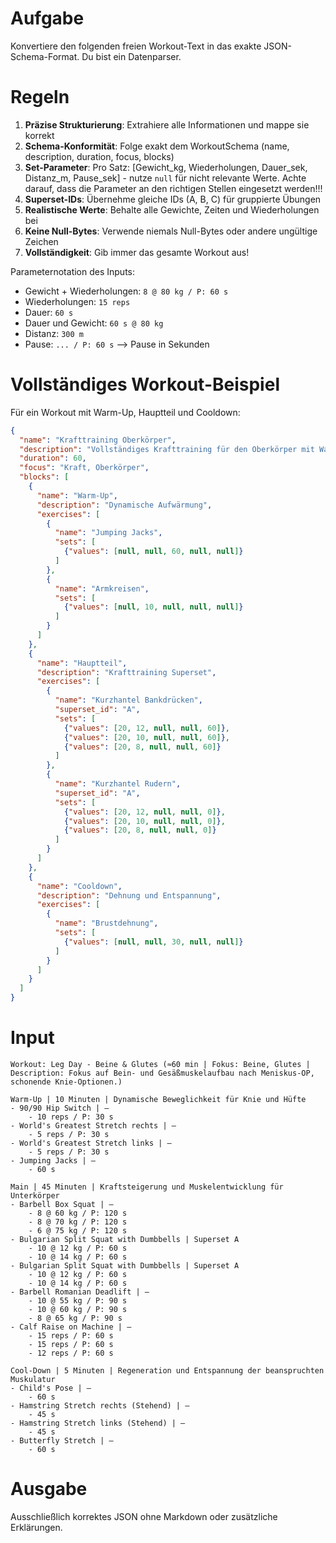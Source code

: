 # Aufgabe
Konvertiere den folgenden freien Workout-Text in das exakte JSON-Schema-Format. Du bist ein Datenparser.

# Regeln
1. **Präzise Strukturierung**: Extrahiere alle Informationen und mappe sie korrekt
2. **Schema-Konformität**: Folge exakt dem WorkoutSchema (name, description, duration, focus, blocks)
3. **Set-Parameter**: Pro Satz: [Gewicht_kg, Wiederholungen, Dauer_sek, Distanz_m, Pause_sek] - nutze `null` für nicht relevante Werte. Achte darauf, dass die Parameter an den richtigen Stellen eingesetzt werden!!!
4. **Superset-IDs**: Übernehme gleiche IDs (A, B, C) für gruppierte Übungen
5. **Realistische Werte**: Behalte alle Gewichte, Zeiten und Wiederholungen bei
6. **Keine Null-Bytes**: Verwende niemals Null-Bytes oder andere ungültige Zeichen
7. **Vollständigkeit**: Gib immer das gesamte Workout aus!

Parameternotation des Inputs:
- Gewicht + Wiederholungen: `8 @ 80 kg / P: 60 s`
- Wiederholungen: `15 reps`
- Dauer: `60 s`
- Dauer und Gewicht: `60 s @ 80 kg`
- Distanz: `300 m`
- Pause: `... / P: 60 s` --> Pause in Sekunden


# Vollständiges Workout-Beispiel
Für ein Workout mit Warm-Up, Hauptteil und Cooldown:
```json
{
  "name": "Krafttraining Oberkörper",
  "description": "Vollständiges Krafttraining für den Oberkörper mit Warm-Up und Cooldown",
  "duration": 60,
  "focus": "Kraft, Oberkörper",
  "blocks": [
    {
      "name": "Warm-Up",
      "description": "Dynamische Aufwärmung",
      "exercises": [
        {
          "name": "Jumping Jacks",
          "sets": [
            {"values": [null, null, 60, null, null]}
          ]
        },
        {
          "name": "Armkreisen",
          "sets": [
            {"values": [null, 10, null, null, null]}
          ]
        }
      ]
    },
    {
      "name": "Hauptteil",
      "description": "Krafttraining Superset",
      "exercises": [
        {
          "name": "Kurzhantel Bankdrücken",
          "superset_id": "A",
          "sets": [
            {"values": [20, 12, null, null, 60]},
            {"values": [20, 10, null, null, 60]},
            {"values": [20, 8, null, null, 60]}
          ]
        },
        {
          "name": "Kurzhantel Rudern",
          "superset_id": "A",
          "sets": [
            {"values": [20, 12, null, null, 0]},
            {"values": [20, 10, null, null, 0]},
            {"values": [20, 8, null, null, 0]}
          ]
        }
      ]
    },
    {
      "name": "Cooldown",
      "description": "Dehnung und Entspannung",
      "exercises": [
        {
          "name": "Brustdehnung",
          "sets": [
            {"values": [null, null, 30, null, null]}
          ]
        }
      ]
    }
  ]
}
```

# Input
```
Workout: Leg Day - Beine & Glutes (≈60 min | Fokus: Beine, Glutes | Description: Fokus auf Bein- und Gesäßmuskelaufbau nach Meniskus-OP, schonende Knie-Optionen.)

Warm-Up | 10 Minuten | Dynamische Beweglichkeit für Knie und Hüfte
- 90/90 Hip Switch | –
    - 10 reps / P: 30 s
- World's Greatest Stretch rechts | –
    - 5 reps / P: 30 s
- World's Greatest Stretch links | –
    - 5 reps / P: 30 s
- Jumping Jacks | –
    - 60 s

Main | 45 Minuten | Kraftsteigerung und Muskelentwicklung für Unterkörper
- Barbell Box Squat | –
    - 8 @ 60 kg / P: 120 s
    - 8 @ 70 kg / P: 120 s
    - 6 @ 75 kg / P: 120 s
- Bulgarian Split Squat with Dumbbells | Superset A
    - 10 @ 12 kg / P: 60 s
    - 10 @ 14 kg / P: 60 s
- Bulgarian Split Squat with Dumbbells | Superset A
    - 10 @ 12 kg / P: 60 s
    - 10 @ 14 kg / P: 60 s
- Barbell Romanian Deadlift | –
    - 10 @ 55 kg / P: 90 s
    - 10 @ 60 kg / P: 90 s
    - 8 @ 65 kg / P: 90 s
- Calf Raise on Machine | –
    - 15 reps / P: 60 s
    - 15 reps / P: 60 s
    - 12 reps / P: 60 s

Cool-Down | 5 Minuten | Regeneration und Entspannung der beanspruchten Muskulatur
- Child's Pose | –
    - 60 s
- Hamstring Stretch rechts (Stehend) | –
    - 45 s
- Hamstring Stretch links (Stehend) | –
    - 45 s
- Butterfly Stretch | –
    - 60 s
```

# Ausgabe
Ausschließlich korrektes JSON ohne Markdown oder zusätzliche Erklärungen. 